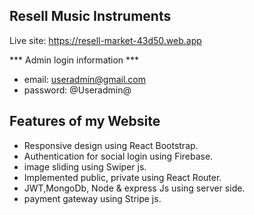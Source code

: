 ## Resell Music Instruments 
Live site: https://resell-market-43d50.web.app

*** Admin login information ***
* email: useradmin@gmail.com
* password: @Useradmin@

## Features of my Website

* Responsive design using React Bootstrap. 
* Authentication for social login using Firebase. 
* image sliding using Swiper js.
* Implemented public, private using React Router.
* JWT,MongoDb, Node & express Js using server side.
* payment gateway using Stripe js.
